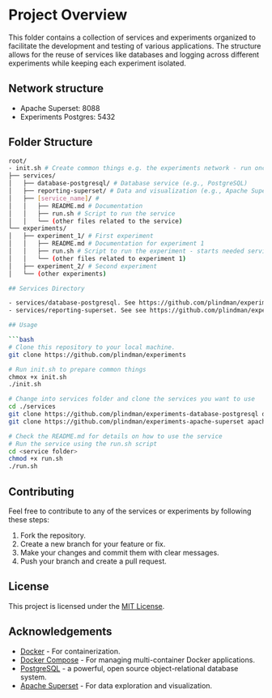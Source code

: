 # Project Overview

This folder contains a collection of services and experiments organized to facilitate the development and testing of various applications. The structure allows for the reuse of services like databases and logging across different experiments while keeping each experiment isolated.

## Network structure

- Apache Superset: 8088
- Experiments Postgres: 5432

## Folder Structure

``` bash
root/ 
- init.sh # Create common things e.g. the experiments network - run once when you begin - remember to chmod +x it
├── services/ 
│   ├── database-postgresql/ # Database service (e.g., PostgreSQL)
│   ├── reporting-superset/ # Data and visualization (e.g., Apache Superset)
│   ├── [service_name]/ # 
│   │   ├── README.md # Documentation
│   │   ├── run.sh # Script to run the service
│   │   └── (other files related to the service) 
└── experiments/ 
│   ├── experiment_1/ # First experiment 
│   │   ├── README.md # Documentation for experiment 1 
│   │   ├── run.sh # Script to run the experiment - starts needed services
│   │   └── (other files related to experiment 1) 
│   ├── experiment_2/ # Second experiment 
│   └── (other experiments)

## Services Directory

- services/database-postgresql. See https://github.com/plindman/experiments-database-postgresql
- services/reporting-superset. See see https://github.com/plindman/experiments-apache-superset

## Usage

```bash
# Clone this repository to your local machine.
git clone https://github.com/plindman/experiments

# Run init.sh to prepare common things
chmox +x init.sh
./init.sh

# Change into services folder and clone the services you want to use
cd ./services
git clone https://github.com/plindman/experiments-database-postgresql database-postgresql
git clone https://github.com/plindman/experiments-apache-superset apache-superset

# Check the README.md for details on how to use the service
# Run the service using the run.sh script
cd <service folder>
chmod +x run.sh
./run.sh

```

## Contributing

Feel free to contribute to any of the services or experiments by following these steps:
1. Fork the repository.
2. Create a new branch for your feature or fix.
3. Make your changes and commit them with clear messages.
4. Push your branch and create a pull request.

## License

This project is licensed under the [MIT License](LICENSE).

## Acknowledgements

- [Docker](https://www.docker.com/) - For containerization.
- [Docker Compose](https://docs.docker.com/compose/) - For managing multi-container Docker applications.
- [PostgreSQL](https://www.postgresql.org/) - a powerful, open source object-relational database system.
- [Apache Superset](https://superset.apache.org/) - For data exploration and visualization.
